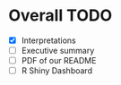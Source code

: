 # Overall TODO
- [x] Interpretations
- [ ] Executive summary
- [ ] PDF of our README
- [ ] R Shiny Dashboard
